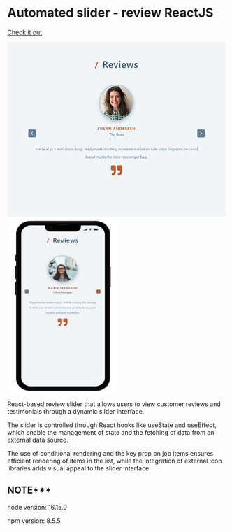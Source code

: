 # Automated slider - review ReactJS

[Check it out](https://review-slider-2022.netlify.app/)

<img src='/src/img/review-slider.png' width=500 height=400> <img src='/src/img/reviews-slider-phone.png' width=250 height=400>

React-based review slider that allows users to view customer reviews and testimonials through a dynamic slider interface.

The slider is controlled through React hooks like useState and useEffect, which enable the management of state and the fetching of data from an external data source.

The use of conditional rendering and the key prop on job items ensures efficient rendering of items in the list, while the integration of external icon libraries adds visual appeal to the slider interface.

## NOTE*** 
node version: 16.15.0

npm version: 8.5.5
